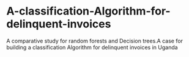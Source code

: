 # A-classification-Algorithm-for-delinquent-invoices
A comparative study for random forests and Decision trees.A case for building a classification Algorithm for delinquent invoices in Uganda
